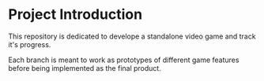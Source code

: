 # Project Introduction
This repository is dedicated to develope a standalone video game and track it's progress.

Each branch is meant to work as prototypes of different game features before being implemented as the final product.
